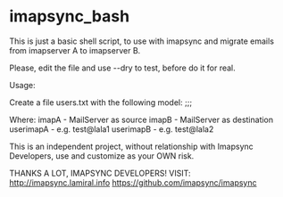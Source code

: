 imapsync_bash
=============

This is just a basic shell script, to use with imapsync and migrate emails from imapserver A to imapserver B.

Please, edit the file and use --dry to test, before do it for real.

Usage:

Create a file users.txt with the following model:
<userimapA>;<passwordimapA>;<userimapB>;<passwordimapB>

Where:
imapA - MailServer as source
imapB - MailServer as destination
userimapA - e.g. test@lala1
userimapB - e.g. test@lala2

This is an independent project, without relationship with Imapsync Developers, use and customize as your OWN risk. 

THANKS A LOT, IMAPSYNC DEVELOPERS! 
VISIT:
http://imapsync.lamiral.info
https://github.com/imapsync/imapsync
